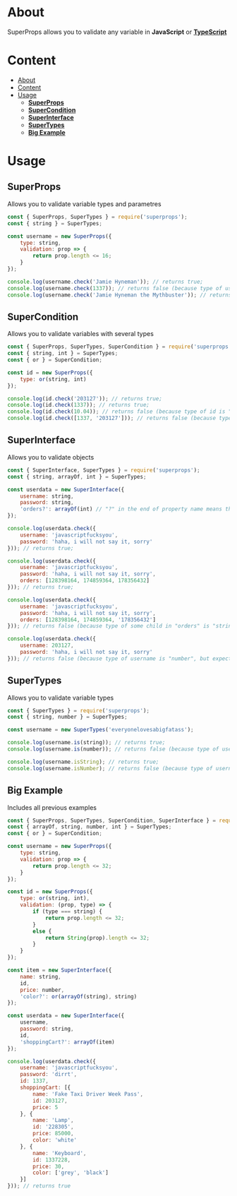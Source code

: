 # About
SuperProps allows you to validate any variable in **JavaScript** or [**TypeScript**](https://www.npmjs.com/package/typescript)
# Content
- [About](#about)
- [Content](#content)
- [Usage](#usage)
  - [**SuperProps**](#superprops)
  - [**SuperCondition**](#supercondition)
  - [**SuperInterface**](#superinterface)
  - [**SuperTypes**](#supertypes)
  - [**Big Example**](#big-example)
# Usage
## **SuperProps**
Allows you to validate variable types and parametres
```javascript
const { SuperProps, SuperTypes } = require('superprops');
const { string } = SuperTypes;

const username = new SuperProps({
    type: string,
    validation: prop => {
        return prop.length <= 16;
    }
});

console.log(username.check('Jamie Hyneman')); // returns true;
console.log(username.check(1337)); // returns false (because type of username is "number", but expected "string");
console.log(username.check('Jamie Hyneman the Mythbuster')); // returns false (because the username is longer than 16 symbols);
```
## **SuperCondition**
Allows you to validate variables with several types
```javascript
const { SuperProps, SuperTypes, SuperCondition } = require('superprops');
const { string, int } = SuperTypes;
const { or } = SuperCondition;

const id = new SuperProps({
    type: or(string, int)
});

console.log(id.check('203127')); // returns true;
console.log(id.check(1337)); // returns true;
console.log(id.check(10.04)); // returns false (because type of id is "float", but expected "string" or "int");
console.log(id.check([1337, '203127'])); // returns false (because type of id is "array", but expected "string" or "int");
```
## **SuperInterface**
Allows you to validate objects
```javascript
const { SuperInterface, SuperTypes } = require('superprops');
const { string, arrayOf, int } = SuperTypes;

const userdata = new SuperInterface({
    username: string,
    password: string,
    'orders?': arrayOf(int) // "?" in the end of property name means that this property is not required;
});

console.log(userdata.check({
    username: 'javascriptfucksyou',
    password: 'haha, i will not say it, sorry'
})); // returns true;

console.log(userdata.check({
    username: 'javascriptfucksyou',
    password: 'haha, i will not say it, sorry',
    orders: [128398164, 174859364, 178356432]
})); // returns true;

console.log(userdata.check({
    username: 'javascriptfucksyou',
    password: 'haha, i will not say it, sorry',
    orders: [128398164, 174859364, '178356432']
})); // returns false (because type of some child in "orders" is "string", but expected "int");

console.log(userdata.check({
    username: 203127,
    password: 'haha, i will not say it, sorry'
})); // returns false (because type of username is "number", but expected "string");
```
## **SuperTypes**
Allows you to validate variable types
```javascript
const { SuperTypes } = require('superprops');
const { string, number } = SuperTypes;

const username = new SuperTypes('everyonelovesabigfatass');

console.log(username.is(string)); // returns true;
console.log(username.is(number)); // returns false (because type of username is "string");

console.log(username.isString); // returns true;
console.log(username.isNumber); // returns false (because type of username is "string");
```
## **Big Example**
Includes all previous examples
```javascript
const { SuperProps, SuperTypes, SuperCondition, SuperInterface } = require('superprops');
const { arrayOf, string, number, int } = SuperTypes;
const { or } = SuperCondition;

const username = new SuperProps({
    type: string,
    validation: prop => {
        return prop.length <= 32;
    }
});

const id = new SuperProps({
    type: or(string, int),
    validation: (prop, type) => {
        if (type === string) {
            return prop.length <= 32;
        }
        else {
            return String(prop).length <= 32;
        }
    }
});

const item = new SuperInterface({
    name: string,
    id,
    price: number,
    'color?': or(arrayOf(string), string)
});

const userdata = new SuperInterface({
    username,
    password: string,
    id,
    'shoppingCart?': arrayOf(item)
});

console.log(userdata.check({
    username: 'javascriptfucksyou',
    password: 'dirrt',
    id: 1337,
    shoppingCart: [{
        name: 'Fake Taxi Driver Week Pass',
        id: 203127,
        price: 5
    }, {
        name: 'Lamp',
        id: '228305',
        price: 85000,
        color: 'white'
    }, {
        name: 'Keyboard',
        id: 1337228,
        price: 30,
        color: ['grey', 'black']
    }]
})); // returns true
```